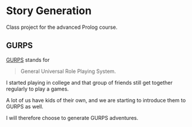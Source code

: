 # Story Generation
Class project for the advanced Prolog course.

## GURPS
[GURPS][gurps] stands for

> General Universal Role Playing System.

I started playing in college and that group of friends still get together regularly to play a games.

A lot of us have kids of their own, and we are starting to introduce them to GURPS as well.

I will therefore choose to generate GURPS adventures.

[gurps]: http://www.sjgames.com/gurps/ 